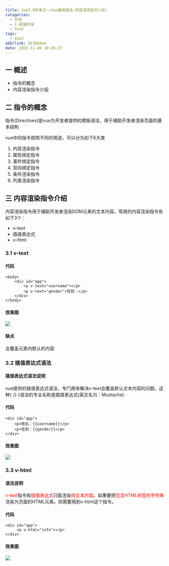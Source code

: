 ```yaml
---
title: Vue2.0开发之——Vue基础用法-内容渲染指令(16)
categories:
  - 开发
  - C-前端开发
  - Vue2
tags:
  - Vue2
abbrlink: 813b84ae
date: 2022-11-08 10:26:27
---
```

## 一 概述

* 指令的概念
* 内容渲染指令介绍

<!--more-->

## 二 指令的概念

指令(Directives)是vue为开发者提供的模板语法，用于辅助开发者渲染页面的基本结构

vue中的指令按照不同的用途，可以分为如下6大类

1. 内容渲染指令
2. 属性绑定指令
3. 事件绑定指令
4. 双向绑定指令
5. 条件渲染指令
6. 列表渲染指令

## 三 内容渲染指令介绍

内容渲染指令用于辅助开发者渲染DOM元素的文本内容。常用的内容渲染指令有如下3个：

* v-text
* 插值表达式
* v-html

### 3.1 v-text

#### 代码

```
<body>
    <div id="app">
        <p v-text="username"></p>
        <p v-text="gender">性别：</p>
    </div>
</body>
```

#### 效果图
![][1]

#### 缺点 
会覆盖元素内默认的内容

### 3.2 插值表达式语法

#### 插值表达式语法说明

vue提供的插值表达式语法，专门用来解决v-text会覆盖默认文本内容的问题。这种{ {} }语法的专业名称是插值表达式(英文名为：Mustache)

#### 代码

```
<div id="app">
    <p>姓名：{{username}}</p>
    <p>性别：{{gender}}</p>
</div>
```

#### 效果图
![][2]

### 3.3 v-html

#### 语法说明

<font color=red>v-text</font>指令和<font color=red>插值表达式</font>只能渲染<font color=red>纯文本内容</font>。如果要把<font color=red>包含HTML标签的字符串</font>渲染为页面的HTML元素。则需要用到v-html这个指令。

#### 代码

```
<div id="app">
     <p v-html="info"></p>
</div>
```

#### 效果图
![][3]



[1]:https://cdn.staticaly.com/gh/PGzxc/CDN/master/blog-vue/vue02-16-v-text.png
[2]:https://cdn.staticaly.com/gh/PGzxc/CDN/master/blog-vue/vue02-16-mustache.png
[3]:https://cdn.staticaly.com/gh/PGzxc/CDN/master/blog-vue/vue02-16-v-html.png